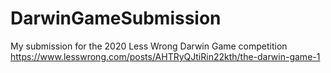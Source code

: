 # DarwinGameSubmission
My submission for the 2020 Less Wrong Darwin Game competition https://www.lesswrong.com/posts/AHTRyQJtiRin22kth/the-darwin-game-1
